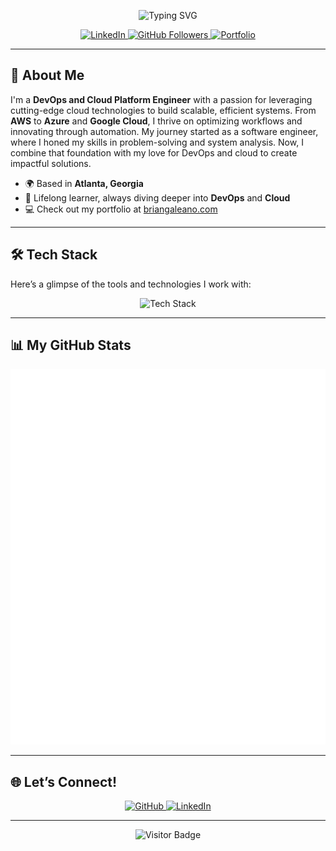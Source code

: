 <p align="center">
  <img src="https://readme-typing-svg.herokuapp.com?font=Fira+Code&size=30&pause=1000&color=00C4FF¢er=true&vCenter=true&width=600&lines=Hey+there!+I'm+Brian+Galeano;DevOps+%26+Cloud+Platform+Engineer" alt="Typing SVG" />
</p>

<p align="center">
  <a href="https://www.linkedin.com/in/briangaleano/" target="_blank">
    <img src="https://img.shields.io/badge/LinkedIn-0A66C2?style=flat-square&logo=linkedin&logoColor=white" alt="LinkedIn" />
  </a>
  <a href="https://www.github.com/bgcodehub" target="_blank">
    <img src="https://img.shields.io/github/followers/bgcodehub?logo=github&style=flat-square&color=00C4FF&labelColor=1A1A1A" alt="GitHub Followers" />
  </a>
  <a href="http://briangaleano.com" target="_blank">
    <img src="https://img.shields.io/badge/Portfolio-FF6F61?style=flat-square&logo=web&logoColor=white" alt="Portfolio" />
  </a>
</p>

---

## 🚀 About Me

I'm a **DevOps and Cloud Platform Engineer** with a passion for leveraging cutting-edge cloud technologies to build scalable, efficient systems. From **AWS** to **Azure** and **Google Cloud**, I thrive on optimizing workflows and innovating through automation. My journey started as a software engineer, where I honed my skills in problem-solving and system analysis. Now, I combine that foundation with my love for DevOps and cloud to create impactful solutions.

- 🌍 Based in **Atlanta, Georgia**  
- 🧠 Lifelong learner, always diving deeper into **DevOps** and **Cloud**  
- 💻 Check out my portfolio at [briangaleano.com](http://briangaleano.com)

---

## 🛠️ Tech Stack

Here’s a glimpse of the tools and technologies I work with:

<p align="center">
  <img src="https://skillicons.dev/icons?i=aws,azure,docker,kubernetes,bash,ansible,terraform,grafana,prometheus,jenkins,git,powershell" alt="Tech Stack" />
</p>

---

## 📊 My GitHub Stats

<p align="center">
  <img src="github-metrics.svg" alt="GitHub Metrics" width="600"/>
</p>

---

## 🌐 Let’s Connect!

<p align="center">
  <a href="https://www.github.com/bgcodehub" target="_blank">
    <img src="https://skillicons.dev/icons?i=github" alt="GitHub" />
  </a>
  <a href="https://www.linkedin.com/in/briangaleano/" target="_blank">
    <img src="https://skillicons.dev/icons?i=linkedin" alt="LinkedIn" />
  </a>
</p>

---

<p align="center">
  <img src="https://visitor-badge.laobi.icu/badge?page_id=bgcodehub.bgcodehub&left_color=gray&right_color=cyan" alt="Visitor Badge" />
</p>
